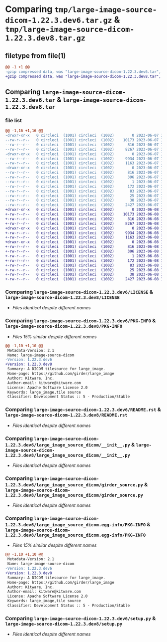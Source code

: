 # Comparing `tmp/large-image-source-dicom-1.22.3.dev6.tar.gz` & `tmp/large-image-source-dicom-1.22.3.dev8.tar.gz`

## filetype from file(1)

```diff
@@ -1 +1 @@
-gzip compressed data, was "large-image-source-dicom-1.22.3.dev6.tar", last modified: Wed Jun  7 17:43:33 2023, max compression
+gzip compressed data, was "large-image-source-dicom-1.22.3.dev8.tar", last modified: Thu Jun  8 12:51:57 2023, max compression
```

## Comparing `large-image-source-dicom-1.22.3.dev6.tar` & `large-image-source-dicom-1.22.3.dev8.tar`

### file list

```diff
@@ -1,16 +1,16 @@
-drwxr-xr-x   0 circleci  (1001) circleci  (1002)        0 2023-06-07 17:43:33.526162 large-image-source-dicom-1.22.3.dev6/
--rw-r--r--   0 circleci  (1001) circleci  (1002)    10173 2023-06-07 17:43:33.000000 large-image-source-dicom-1.22.3.dev6/LICENSE
--rw-r--r--   0 circleci  (1001) circleci  (1002)      816 2023-06-07 17:43:33.526162 large-image-source-dicom-1.22.3.dev6/PKG-INFO
--rw-r--r--   0 circleci  (1001) circleci  (1002)     8267 2023-06-07 17:43:33.000000 large-image-source-dicom-1.22.3.dev6/README.rst
-drwxr-xr-x   0 circleci  (1001) circleci  (1002)        0 2023-06-07 17:43:33.526162 large-image-source-dicom-1.22.3.dev6/large_image_source_dicom/
--rw-r--r--   0 circleci  (1001) circleci  (1002)     9934 2023-06-07 17:42:43.000000 large-image-source-dicom-1.22.3.dev6/large_image_source_dicom/__init__.py
--rw-r--r--   0 circleci  (1001) circleci  (1002)     1163 2023-06-07 17:42:43.000000 large-image-source-dicom-1.22.3.dev6/large_image_source_dicom/girder_source.py
-drwxr-xr-x   0 circleci  (1001) circleci  (1002)        0 2023-06-07 17:43:33.526162 large-image-source-dicom-1.22.3.dev6/large_image_source_dicom.egg-info/
--rw-r--r--   0 circleci  (1001) circleci  (1002)      816 2023-06-07 17:43:33.000000 large-image-source-dicom-1.22.3.dev6/large_image_source_dicom.egg-info/PKG-INFO
--rw-r--r--   0 circleci  (1001) circleci  (1002)      396 2023-06-07 17:43:33.000000 large-image-source-dicom-1.22.3.dev6/large_image_source_dicom.egg-info/SOURCES.txt
--rw-r--r--   0 circleci  (1001) circleci  (1002)        1 2023-06-07 17:43:33.000000 large-image-source-dicom-1.22.3.dev6/large_image_source_dicom.egg-info/dependency_links.txt
--rw-r--r--   0 circleci  (1001) circleci  (1002)      172 2023-06-07 17:43:33.000000 large-image-source-dicom-1.22.3.dev6/large_image_source_dicom.egg-info/entry_points.txt
--rw-r--r--   0 circleci  (1001) circleci  (1002)       83 2023-06-07 17:43:33.000000 large-image-source-dicom-1.22.3.dev6/large_image_source_dicom.egg-info/requires.txt
--rw-r--r--   0 circleci  (1001) circleci  (1002)       25 2023-06-07 17:43:33.000000 large-image-source-dicom-1.22.3.dev6/large_image_source_dicom.egg-info/top_level.txt
--rw-r--r--   0 circleci  (1001) circleci  (1002)       38 2023-06-07 17:43:33.526162 large-image-source-dicom-1.22.3.dev6/setup.cfg
--rw-r--r--   0 circleci  (1001) circleci  (1002)     2427 2023-06-07 17:42:43.000000 large-image-source-dicom-1.22.3.dev6/setup.py
+drwxr-xr-x   0 circleci  (1001) circleci  (1002)        0 2023-06-08 12:51:57.192822 large-image-source-dicom-1.22.3.dev8/
+-rw-r--r--   0 circleci  (1001) circleci  (1002)    10173 2023-06-08 12:51:56.000000 large-image-source-dicom-1.22.3.dev8/LICENSE
+-rw-r--r--   0 circleci  (1001) circleci  (1002)      816 2023-06-08 12:51:57.192822 large-image-source-dicom-1.22.3.dev8/PKG-INFO
+-rw-r--r--   0 circleci  (1001) circleci  (1002)     8267 2023-06-08 12:51:56.000000 large-image-source-dicom-1.22.3.dev8/README.rst
+drwxr-xr-x   0 circleci  (1001) circleci  (1002)        0 2023-06-08 12:51:57.188822 large-image-source-dicom-1.22.3.dev8/large_image_source_dicom/
+-rw-r--r--   0 circleci  (1001) circleci  (1002)     9934 2023-06-08 12:51:10.000000 large-image-source-dicom-1.22.3.dev8/large_image_source_dicom/__init__.py
+-rw-r--r--   0 circleci  (1001) circleci  (1002)     1163 2023-06-08 12:51:10.000000 large-image-source-dicom-1.22.3.dev8/large_image_source_dicom/girder_source.py
+drwxr-xr-x   0 circleci  (1001) circleci  (1002)        0 2023-06-08 12:51:57.188822 large-image-source-dicom-1.22.3.dev8/large_image_source_dicom.egg-info/
+-rw-r--r--   0 circleci  (1001) circleci  (1002)      816 2023-06-08 12:51:57.000000 large-image-source-dicom-1.22.3.dev8/large_image_source_dicom.egg-info/PKG-INFO
+-rw-r--r--   0 circleci  (1001) circleci  (1002)      396 2023-06-08 12:51:57.000000 large-image-source-dicom-1.22.3.dev8/large_image_source_dicom.egg-info/SOURCES.txt
+-rw-r--r--   0 circleci  (1001) circleci  (1002)        1 2023-06-08 12:51:57.000000 large-image-source-dicom-1.22.3.dev8/large_image_source_dicom.egg-info/dependency_links.txt
+-rw-r--r--   0 circleci  (1001) circleci  (1002)      172 2023-06-08 12:51:57.000000 large-image-source-dicom-1.22.3.dev8/large_image_source_dicom.egg-info/entry_points.txt
+-rw-r--r--   0 circleci  (1001) circleci  (1002)       83 2023-06-08 12:51:57.000000 large-image-source-dicom-1.22.3.dev8/large_image_source_dicom.egg-info/requires.txt
+-rw-r--r--   0 circleci  (1001) circleci  (1002)       25 2023-06-08 12:51:57.000000 large-image-source-dicom-1.22.3.dev8/large_image_source_dicom.egg-info/top_level.txt
+-rw-r--r--   0 circleci  (1001) circleci  (1002)       38 2023-06-08 12:51:57.192822 large-image-source-dicom-1.22.3.dev8/setup.cfg
+-rw-r--r--   0 circleci  (1001) circleci  (1002)     2427 2023-06-08 12:51:10.000000 large-image-source-dicom-1.22.3.dev8/setup.py
```

### Comparing `large-image-source-dicom-1.22.3.dev6/LICENSE` & `large-image-source-dicom-1.22.3.dev8/LICENSE`

 * *Files identical despite different names*

### Comparing `large-image-source-dicom-1.22.3.dev6/PKG-INFO` & `large-image-source-dicom-1.22.3.dev8/PKG-INFO`

 * *Files 15% similar despite different names*

```diff
@@ -1,10 +1,10 @@
 Metadata-Version: 2.1
 Name: large-image-source-dicom
-Version: 1.22.3.dev6
+Version: 1.22.3.dev8
 Summary: A DICOM tilesource for large_image.
 Home-page: https://github.com/girder/large_image
 Author: Kitware, Inc.
 Author-email: kitware@kitware.com
 License: Apache Software License 2.0
 Keywords: large_image,tile source
 Classifier: Development Status :: 5 - Production/Stable
```

### Comparing `large-image-source-dicom-1.22.3.dev6/README.rst` & `large-image-source-dicom-1.22.3.dev8/README.rst`

 * *Files identical despite different names*

### Comparing `large-image-source-dicom-1.22.3.dev6/large_image_source_dicom/__init__.py` & `large-image-source-dicom-1.22.3.dev8/large_image_source_dicom/__init__.py`

 * *Files identical despite different names*

### Comparing `large-image-source-dicom-1.22.3.dev6/large_image_source_dicom/girder_source.py` & `large-image-source-dicom-1.22.3.dev8/large_image_source_dicom/girder_source.py`

 * *Files identical despite different names*

### Comparing `large-image-source-dicom-1.22.3.dev6/large_image_source_dicom.egg-info/PKG-INFO` & `large-image-source-dicom-1.22.3.dev8/large_image_source_dicom.egg-info/PKG-INFO`

 * *Files 15% similar despite different names*

```diff
@@ -1,10 +1,10 @@
 Metadata-Version: 2.1
 Name: large-image-source-dicom
-Version: 1.22.3.dev6
+Version: 1.22.3.dev8
 Summary: A DICOM tilesource for large_image.
 Home-page: https://github.com/girder/large_image
 Author: Kitware, Inc.
 Author-email: kitware@kitware.com
 License: Apache Software License 2.0
 Keywords: large_image,tile source
 Classifier: Development Status :: 5 - Production/Stable
```

### Comparing `large-image-source-dicom-1.22.3.dev6/setup.py` & `large-image-source-dicom-1.22.3.dev8/setup.py`

 * *Files identical despite different names*

